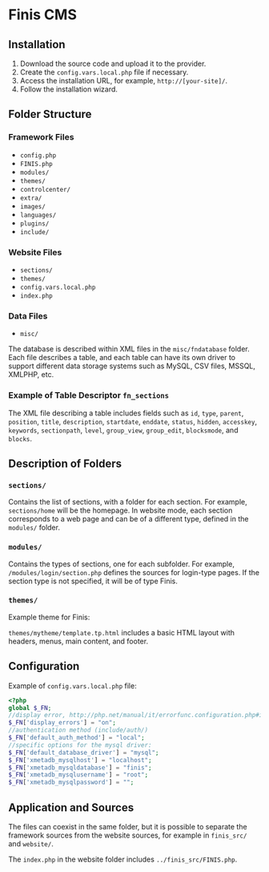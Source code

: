 # Finis CMS

## Installation

1. Download the source code and upload it to the provider.
2. Create the `config.vars.local.php` file if necessary.
3. Access the installation URL, for example, `http://[your-site]/`.
4. Follow the installation wizard.

## Folder Structure

### Framework Files

- `config.php`
- `FINIS.php`
- `modules/`
- `themes/`
- `controlcenter/`
- `extra/`
- `images/`
- `languages/`
- `plugins/`
- `include/`

### Website Files

- `sections/`
- `themes/`
- `config.vars.local.php`
- `index.php`

### Data Files

- `misc/`

The database is described within XML files in the `misc/fndatabase` folder. Each file describes a table, and each table can have its own driver to support different data storage systems such as MySQL, CSV files, MSSQL, XMLPHP, etc.

### Example of Table Descriptor `fn_sections`

The XML file describing a table includes fields such as `id`, `type`, `parent`, `position`, `title`, `description`, `startdate`, `enddate`, `status`, `hidden`, `accesskey`, `keywords`, `sectionpath`, `level`, `group_view`, `group_edit`, `blocksmode`, and `blocks`.

## Description of Folders

### `sections/`

Contains the list of sections, with a folder for each section. For example, `sections/home` will be the homepage. In website mode, each section corresponds to a web page and can be of a different type, defined in the `modules/` folder.

### `modules/`

Contains the types of sections, one for each subfolder. For example, `/modules/login/section.php` defines the sources for login-type pages. If the section type is not specified, it will be of type Finis.

### `themes/`

Example theme for Finis:

`themes/mytheme/template.tp.html` includes a basic HTML layout with headers, menus, main content, and footer.

## Configuration

Example of `config.vars.local.php` file:

```php
<?php
global $_FN;
//display error, http://php.net/manual/it/errorfunc.configuration.php#ini.display-errors
$_FN['display_errors'] = "on";
//authentication method (include/auth/)
$_FN['default_auth_method'] = "local";
//specific options for the mysql driver:
$_FN['default_database_driver'] = "mysql";
$_FN['xmetadb_mysqlhost'] = "localhost";
$_FN['xmetadb_mysqldatabase'] = "finis";
$_FN['xmetadb_mysqlusername'] = "root";
$_FN['xmetadb_mysqlpassword'] = "";
```

## Application and Sources

The files can coexist in the same folder, but it is possible to separate the framework sources from the website sources, for example in `finis_src/` and `website/`.

The `index.php` in the website folder includes `../finis_src/FINIS.php`.
